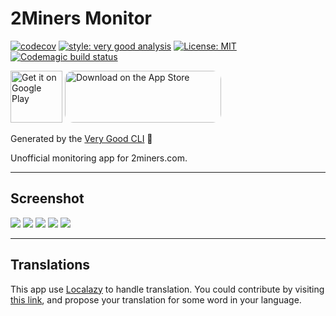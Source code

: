 # 2Miners Monitor

[![codecov](https://codecov.io/gh/MegaGrindStone/2MinersMonitor/branch/main/graph/badge.svg?token=1HWM8XRCE3)](https://codecov.io/gh/MegaGrindStone/2MinersMonitor)
[![style: very good analysis][very_good_analysis_badge]][very_good_analysis_link]
[![License: MIT][license_badge]][license_link]
[![Codemagic build status](https://api.codemagic.io/apps/6228d5a8de572f038bfcc184/6228d5a8de572f038bfcc183/status_badge.svg)](https://codemagic.io/apps/6228d5a8de572f038bfcc184/6228d5a8de572f038bfcc183/latest_build)

<a href='https://play.google.com/store/apps/details?id=com.gs.playground.two_miners_monitor_oss&pcampaignid=pcampaignidMKT-Other-global-all-co-prtnr-py-PartBadge-Mar2515-1'><img height=83 alt='Get it on Google Play' src='https://play.google.com/intl/en_us/badges/static/images/badges/en_badge_web_generic.png'/></a> 
<a href="https://apps.apple.com/us/app/2miners-monitor-oss/id1613551684?itsct=apps_box_badge&amp;itscg=30200" style="display: inline-block; overflow: hidden; border-radius: 13px; width: 250px; height: 83px;"><img src="https://tools.applemediaservices.com/api/badges/download-on-the-app-store/black/en-us?size=250x83&amp;releaseDate=1648166400&h=3717043d0f321dcc8077086dd33750a7" alt="Download on the App Store" style="border-radius: 13px; width: 250px; height: 83px;"></a>

Generated by the [Very Good CLI][very_good_cli_link] 🤖

Unofficial monitoring app for 2miners.com.

---

## Screenshot

<img src='https://play-lh.googleusercontent.com/WThbfldAIHVFMYWytOneMwAkqXluLodYDXAmlhkGzStrkfVCXqKQBaAVU8W6edjj3w=w720-h310'>
<img src='https://play-lh.googleusercontent.com/IzctiGv6H_xgB5-asI33whd1J3JxQZ6lCu7kqq18bedKZmQz0OvOaG8bkzWB4jL1sOA=w720-h310'>
<img src='https://play-lh.googleusercontent.com/9Xccv3vgZAfZwMM4E0cmEN-YC4Fd3CCgvYM4ZVYyGdL0l0fEwjIkQm_-6o1oxOmUB64=w720-h310'>
<img src='https://play-lh.googleusercontent.com/TQiHzsIkU2mGs7utKR5vrMUSJuwrpV2LnFRvs7dHv1qZpmFDYV_MtUfXJ3Uv-FwL6uau=w720-h310'>
<img src='https://play-lh.googleusercontent.com/EoaDDg2paYJ5Q3MXNRy5g-vAkQLPFV0vXfccGYLbwOHmneecLCTH_74q6g5G2mHvoy8-=w720-h310'>

---

## Translations

This app use [Localazy][localazy_link] to handle translation. You could contribute by visiting [this link][localazy_2miners_monitor_link], and propose your translation for some word in your language.

[coverage_badge]: coverage_badge.svg
[flutter_localizations_link]: https://api.flutter.dev/flutter/flutter_localizations/flutter_localizations-library.html
[internationalization_link]: https://flutter.dev/docs/development/accessibility-and-localization/internationalization
[license_badge]: https://img.shields.io/badge/license-MIT-blue.svg
[license_link]: https://opensource.org/licenses/MIT
[very_good_analysis_badge]: https://img.shields.io/badge/style-very_good_analysis-B22C89.svg
[very_good_analysis_link]: https://pub.dev/packages/very_good_analysis
[very_good_cli_link]: https://github.com/VeryGoodOpenSource/very_good_cli
[localazy_link]: https://localazy.com/
[localazy_2miners_monitor_link]: https://localazy.com/